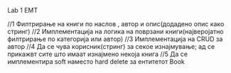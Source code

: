 Lab 1 EMT

//1 Филтрирање на книги по наслов , автор и опис(додадено опис како стринг)
//2 Имплементација на логика на поврзани книги(најверојатно филтрирање по категорија или автор)
//3 Имплементација на CRUD за автор
//4 Да се чува корисник(стринг) за секое изнајмување; ад се прикажвт сите што имаат 
изнајмено некоја книга
//5 Да се имплементира soft наместо hard delete за ентитетот Book